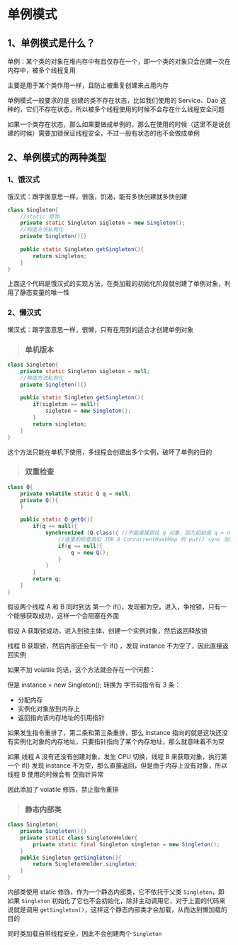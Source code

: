 # 单例模式

## 1、单例模式是什么？

单例：某个类的对象在堆内存中有且仅存在一个，即一个类的对象只会创建一次在内存中，被多个线程复用

主要是用于某个类作用一样，且防止被重复创建来占用内存



单例模式一般要求的是 创建的类不存在状态，比如我们使用的 Service、Dao 这种的，它们不存在状态，所以被多个线程使用的时候不会存在什么线程安全问题

如果一个类存在状态，那么如果要做成单例的，那么在使用的时候（这里不是说创建的时候）需要加锁保证线程安全，不过一般有状态的也不会做成单例





## 2、单例模式的两种类型

### 1、饿汉式

饿汉式：跟字面意思一样，很饿，饥渴，能有多快创建就多快创建



```java
class Singleton{
    //static 修饰
    private static Singleton sigleton = new Singleton();
    //构造方法私有化
    private Singleton(){}
    
    public static Singleton getSingleton(){
        return singleton;
    }
}
```

上面这个代码是饿汉式的实现方法，在类加载的初始化阶段就创建了单例对象，利用了静态变量的唯一性





### 2、懒汉式



懒汉式：跟字面意思一样，很懒，只有在用到的适合才创建单例对象



> ### 单机版本

```java
class Singleton{
    private static Singleton sigleton = null;
    //构造方法私有化
    private Singleton(){}
    
    public static Singleton getSingleton(){
        if(sigleton == null){
            sigleton = new Singleton();
        }
        return singleton;
    }
}
```

这个方法只能在单机下使用，多线程会创建出多个实例，破坏了单例的目的





> ### 双重检查

```java
class Q{
    private volatile static Q q = null;
    private Q(){
    }

    public static Q getQ(){
        if(q == null){
            synchronized (Q.class){ //不能直接锁住 q 对象，因为初始值 q = null
                //这里的检查类似 JDK 8 ConcurrentHashMap 的 put() sync 加锁后检查 f 是否是 tab[i] 一样的思路
                if(q == null){
                    q = new Q();
                }
            }
        }
        return q;
    }
}
```

假设两个线程 A 和 B 同时到达 第一个 if()，发现都为空，进入，争抢锁，只有一个能够获取成功，这样一个会阻塞在外面

假设 A 获取锁成功，进入到锁主体，创建一个实例对象，然后返回释放锁

线程 B 获取锁，然后内部还会有一个 if() ，发现 instance 不为空了，因此直接返回实例



如果不加 volatile 的话，这个方法就会存在一个问题：

但是 instance = new Singleton(); 转换为 字节码指令有 3 条：

- 分配内存
- 实例化对象放到内存上
- 返回指向该内存地址的引用指针

如果发生指令重排了，第二条和第三条重排，那么 instance 指向的就是这块还没有实例化对象的内存地址，只要指针指向了某个内存地址，那么就意味着不为空

如果 线程 A 没有还没有创建对象，发生 CPU 切换，线程 B 来获取对象，执行第一个 if() 发现 instance  不为空，那么直接返回，但是由于内存上没有对象，所以线程 B 使用的时候会有 空指针异常

因此添加了 volatile 修饰，禁止指令重排



> ### 静态内部类

```java
class Singleton{
    private Singleton(){}
    private static class SingletonHolder{
        private static final Singleton singleton = new Singleton();
    }
    public Singleton getSingleton(){
        return SingletonHolder.singleton;
    }
}
```

内部类使用 static 修饰，作为一个静态内部类，它不依托于父类 `Singleton`，即如果 `Singleton` 初始化了它也不会初始化，除非主动调用它，对于上面的代码来说就是调用 `getSingleton()`，这样这个静态内部类才会加载，从而达到懒加载的目的

同时类加载自带线程安全，因此不会创建两个 `Singleton`


